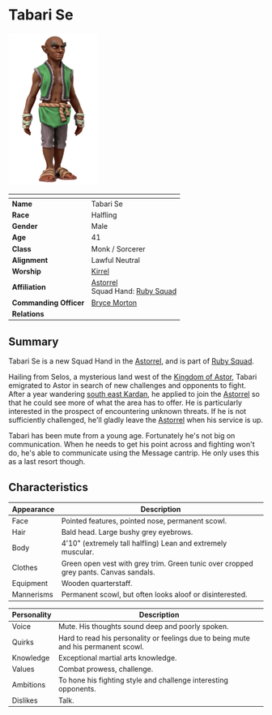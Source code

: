 # Tabari Se

<img src="../../images/people/tabari-se.png" height="300" />

| []() | |
| --- | --- |
| **Name** | Tabari Se |
| **Race** | Halfling |
| **Gender** | Male |
| **Age** | 41 |
| **Class** | Monk / Sorcerer |
| **Alignment** | Lawful Neutral |
| **Worship** | [Kirrel](../gods/gods/kirrel.md) |
| **Affiliation** | [Astorrel](../civilisations/kingdom-of-astor/organisations/astorrel/README.md)<br />Squad Hand: [Ruby Squad](../civilisations/kingdom-of-astor/organisations/astorrel/squads/ruby.md) |
| **Commanding Officer** | [Bryce Morton](bryce-morton.md) |
| **Relations** | |

## Summary

Tabari Se is a new Squad Hand in the [Astorrel](../civilisations/kingdom-of-astor/organisations/astorrel/README.md), and is part of [Ruby Squad](../civilisations/kingdom-of-astor/organisations/astorrel/squads/ruby.md).

Hailing from Selos, a mysterious land west of the [Kingdom of Astor](../civilisations/kingdom-of-astor/README.md), Tabari emigrated to Astor in search of new challenges and opponents to fight. After a year wandering [south east Kardan](../geography/kardan/south-east-kardan.md), he applied to join the [Astorrel](../civilisations/kingdom-of-astor/organisations/astorrel/README.md) so that he could see more of what the area has to offer. He is particularly interested in the prospect of encountering unknown threats. If he is not sufficiently challenged, he'll gladly leave the [Astorrel](../civilisations/kingdom-of-astor/organisations/astorrel/README.md) when his service is up.

Tabari has been mute from a young age. Fortunately he's not big on communication. When he needs to get his point across and fighting won't do, he's able to communicate using the Message cantrip. He only uses this as a last resort though.

## Characteristics

| Appearance | Description |
| --- | --- |
| Face | Pointed features, pointed nose, permanent scowl. |
| Hair | Bald head. Large bushy grey eyebrows. |
| Body | 4'10" (extremely tall halfling) Lean and extremely muscular. |
| Clothes | Green open vest with grey trim. Green tunic over cropped grey pants. Canvas sandals. |
| Equipment | Wooden quarterstaff. |
| Mannerisms | Permanent scowl, but often looks aloof or disinterested. |

| Personality | Description |
| --- | --- |
| Voice | Mute. His thoughts sound deep and poorly spoken. |
| Quirks | Hard to read his personality or feelings due to being mute and his permanent scowl. |
| Knowledge | Exceptional martial arts knowledge. |
| Values | Combat prowess, challenge. |
| Ambitions | To hone his fighting style and challenge interesting opponents. |
| Dislikes | Talk. |
